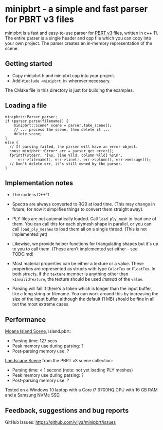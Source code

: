 minipbrt - a simple and fast parser for PBRT v3 files
=====================================================

minipbrt is a fast and easy-to-use parser for [PBRT v3](https://www.pbrt.org/fileformat-v3.html)
files, written in c++ 11. The entire parser is a single header and cpp file
which you can copy into your own project. The parser creates an in-memory
representation of the scene.


Getting started
---------------

- Copy minipbrt.h and minipbrt.cpp into your project.
- Add `#include <minipbrt.h>` wherever necessary.

The CMake file in this directory is just for building the examples.


Loading a file
--------------

```
minipbrt::Parser parser;
if (parser.parse(filename)) {
	minipbrt::Scene* scene = parser.take_scene();
	// ... process the scene, then delete it ...
	delete scene;
}
else {
  // If parsing failed, the parser will have an error object.
  const minipbrt::Error* err = parser.get_error();
  fprintf(stderr, "[%s, line %lld, column %lld] %s\n",
      err->filename(), err->line(), err->column(), err->message());
  // Don't delete err, it's still owned by the parser.
}
```


Implementation notes
--------------------

* The code is C++11. 

* Spectra are always converted to RGB at load time. (This may change in
  future; for now it simplifies things to convert them straight away).

* PLY files are not automatically loaded. Call `load_ply_mesh` to load one
  of them. You can call this for each plymesh shape in parallel, or you can
  call `load_ply_meshes` to load them all on a single thread.
  (This is not implemented yet)

* Likewise, we provide helper functions for triangulating shapes but it's
  up to you to call them.
  (These aren't implemented yet either - see TODO.md)

* Most material properties can be either a texture or a value. These
  properties are represented as structs with type `ColorTex` or `FloatTex`. In
  both structs, if the `texture` member is anything other than
  `kInvalidTexture`, the texture should be used *instead* of the `value`.

* Parsing will fail if there's a token which is longer than the input buffer, 
  like a long string or filename. You can work around this by increasing the 
  size of the input buffer, although the default (1 MB) should be fine in all 
  but the most extreme cases.


Performance
-----------

[Moana Island Scene](https://www.technology.disneyanimation.com/islandscene), island.pbrt:
* Parsing time: 					127 secs
* Peak memory use during parsing: 	?
* Post-parsing memory use:			?

[Landscape Scene](https://www.pbrt.org/scenes-v3.html) from the PBRT v3 scene collection:
* Parsing time:						< 1 second (note: not yet loading PLY meshes)
* Peak memory use during parsing:	?
* Post-parsing memory use:			?

Tested on a Windows 10 laptop with a Core i7 6700HQ CPU with 16 GB RAM and a
Samsung NVMe SSD.


Feedback, suggestions and bug reports
-------------------------------------

GitHub Issues: https://github.com/vilya/minipbrt/issues
